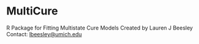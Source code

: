 # MultiCure
R Package for Fitting Multistate Cure Models
Created by Lauren J Beesley
Contact: lbeesley@umich.edu
